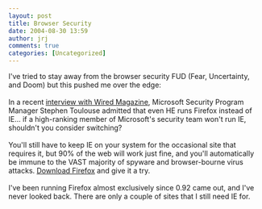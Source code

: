 ```yaml
---
layout: post
title: Browser Security
date: 2004-08-30 13:59
author: jrj
comments: true
categories: [Uncategorized]
---
```

I've tried to stay away from the browser security FUD (Fear, Uncertainty, and Doom) but this pushed me over the edge:<br /><br />In a recent <a href="http://www.wired.com/wired/archive/12.09/view.html?pg=3" target="_blank">interview with Wired Magazine</a>, Microsoft Security Program Manager Stephen Toulouse admitted that even HE runs Firefox instead of IE... if a high-ranking member of Microsoft's security team won't run IE, shouldn't you consider switching?<br /><br />You'll still have to keep IE on your system for the occasional site that requires it, but 90% of the web will work just fine, and you'll automatically be immune to the VAST majority of spyware and browser-bourne virus attacks. <a href="http://www.mozilla.org/" target="_blank">Download Firefox</a> and give it a try.<br /><br />I've been running Firefox almost exclusively since 0.92 came out, and I've never looked back. There are only a couple of sites that I still need IE for.
